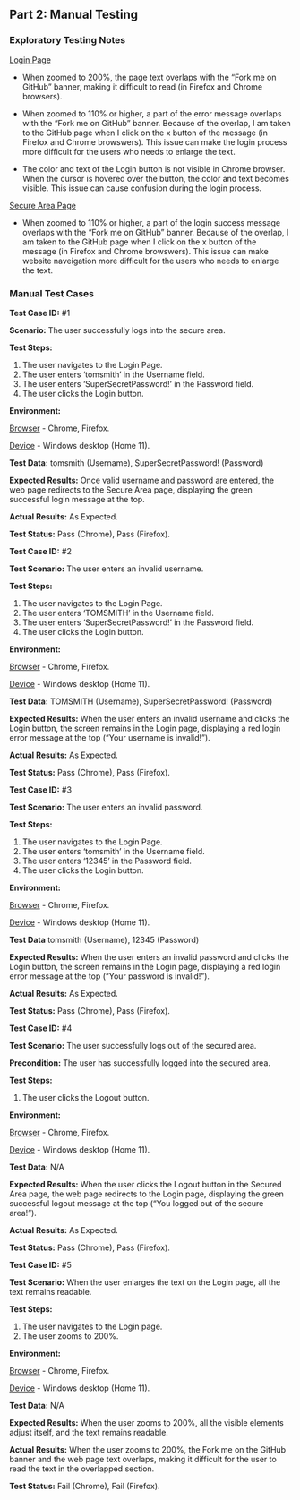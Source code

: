 ## **Part 2: Manual Testing**


### **Exploratory Testing Notes**

<ins>Login Page</ins>

- When zoomed to 200%, the page text overlaps with the “Fork me on GitHub” banner, making it difficult to read (in Firefox and Chrome browsers).

- When zoomed to 110% or higher, a part of the error message overlaps with the “Fork me on GitHub” banner. Because of the overlap, I am taken to the GitHub page when I click on the x button of the message (in Firefox and Chrome browswers). This issue can make the login process more difficult for the users who needs to enlarge the text.

- The color and text of the Login button is not visible in Chrome browser. When the cursor is hovered over the button, the color and text becomes visible. This issue can cause confusion during the login process.


<ins>Secure Area Page</ins>

- When zoomed to 110% or higher, a part of the login success message overlaps with the “Fork me on GitHub” banner. Because of the overlap, I am taken to the GitHub page when I click on the x button of the message (in Firefox and Chrome browswers). This issue can make website naveigation more difficult for the users who needs to enlarge the text.


### **Manual Test Cases**

**Test Case ID:** #1

**Scenario:** The user successfully logs into the secure area.

**Test Steps:**
1. The user navigates to the Login Page.
2. The user enters ‘tomsmith’ in the Username field.
3. The user enters ‘SuperSecretPassword!’ in the Password field.
4. The user clicks the Login button.

**Environment:**

<ins>Browser</ins> - Chrome, Firefox.

<ins>Device</ins> - Windows desktop (Home 11).

**Test Data:** tomsmith (Username), SuperSecretPassword! (Password)

**Expected Results:** Once valid username and password are entered, the web page redirects to the Secure Area page, displaying the green successful login message at the top.

**Actual Results:** As Expected.

**Test Status:** Pass (Chrome), Pass (Firefox).



**Test Case ID:** #2

**Test Scenario:** The user enters an invalid username.

**Test Steps:**
1. The user navigates to the Login Page.
2. The user enters ‘TOMSMITH’ in the Username field.
3. The user enters ‘SuperSecretPassword!’ in the Password field.
4. The user clicks the Login button.

**Environment:**

<ins>Browser</ins> - Chrome, Firefox.

<ins>Device</ins> - Windows desktop (Home 11).

**Test Data:** TOMSMITH (Username), SuperSecretPassword! (Password)

**Expected Results:** When the user enters an invalid username and clicks the Login button, the screen remains in the Login page, displaying a red login error message at the top (“Your username is invalid!”).

**Actual Results:** As Expected.

**Test Status:** Pass (Chrome), Pass (Firefox).



**Test Case ID:** #3

**Test Scenario:** The user enters an invalid password.

**Test Steps:**
1. The user navigates to the Login Page.
2. The user enters ‘tomsmith’ in the Username field.
3. The user enters ‘12345’ in the Password field.
4. The user clicks the Login button.

**Environment:** 

<ins>Browser</ins> - Chrome, Firefox.

<ins>Device</ins> - Windows desktop (Home 11).

**Test Data** tomsmith (Username), 12345 (Password)

**Expected Results:** When the user enters an invalid password and clicks the Login button, the screen remains in the Login page, displaying a red login error message at the top (“Your password is invalid!”).

**Actual Results:** As Expected.

**Test Status:** Pass (Chrome), Pass (Firefox).



**Test Case ID:** #4

**Test Scenario:** The user successfully logs out of the secured area.

**Precondition:** The user has successfully logged into the secured area.

**Test Steps:**
1. The user clicks the Logout button.

**Environment:** 

<ins>Browser</ins> - Chrome, Firefox.

<ins>Device</ins> - Windows desktop (Home 11).

**Test Data:** N/A

**Expected Results:** When the user clicks the Logout button in the Secured Area page, the web page redirects to the Login page, displaying the green successful logout message at the top (“You logged out of the secure area!”).

**Actual Results:** As Expected.

**Test Status:** Pass (Chrome), Pass (Firefox).



**Test Case ID:** #5

**Test Scenario:** When the user enlarges the text on the Login page, all the text remains readable.

**Test Steps:**
1. The user navigates to the Login page.
2. The user zooms to 200%.

**Environment:**

<ins>Browser</ins> - Chrome, Firefox.

<ins>Device</ins> - Windows desktop (Home 11).

**Test Data:** N/A

**Expected Results:** When the user zooms to 200%, all the visible elements adjust itself, and the text remains readable.

**Actual Results:** When the user zooms to 200%, the Fork me on the GitHub banner and the web page text overlaps, making it difficult for the user to read the text in the overlapped section.

**Test Status:**  Fail (Chrome), Fail (Firefox).

